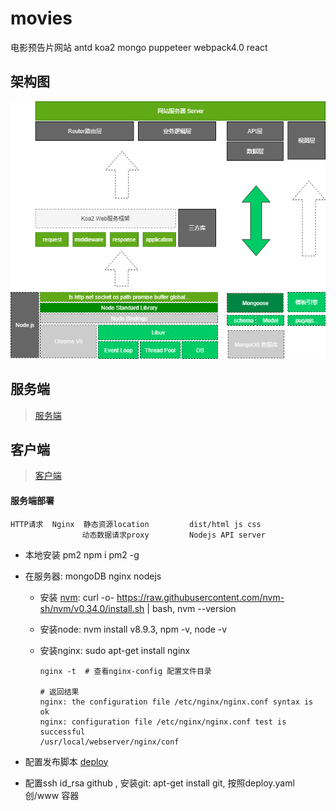 # movies

电影预告片网站 antd koa2 mongo puppeteer webpack4.0 react

## 架构图

<p align="center">
  <img src="./server.png"/>
</p>

## 服务端

> [服务端](./server/README.md)

## 客户端

> [客户端](./client/README.md)

#### 服务端部署

```
HTTP请求  Nginx  静态资源location         dist/html js css
			    动态数据请求proxy         Nodejs API server
```
- 本地安装 pm2   npm i pm2 -g

- 在服务器: mongoDB nginx nodejs

  - 安装 [nvm](<https://github.com/nvm-sh/nvm> ): curl -o- https://raw.githubusercontent.com/nvm-sh/nvm/v0.34.0/install.sh | bash, nvm --version

  - 安装node: nvm install v8.9.3, npm -v, node -v

  - 安装nginx: sudo apt-get install nginx 

    ```
    nginx -t  # 查看nginx-config 配置文件目录
    
    # 返回结果
    nginx: the configuration file /etc/nginx/nginx.conf syntax is ok
    nginx: configuration file /etc/nginx/nginx.conf test is successful
    /usr/local/webserver/nginx/conf
    ```

- 配置发布脚本 [deploy](./deploy.yaml)

- 配置ssh id_rsa github , 安装git: apt-get install git, 按照deploy.yaml 创/www 容器

